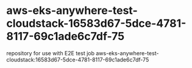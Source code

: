 # aws-eks-anywhere-test-cloudstack-16583d67-5dce-4781-8117-69c1ade6c7df-75
repository for use with E2E test job aws-eks-anywhere-test-cloudstack:16583d67-5dce-4781-8117-69c1ade6c7df-75
